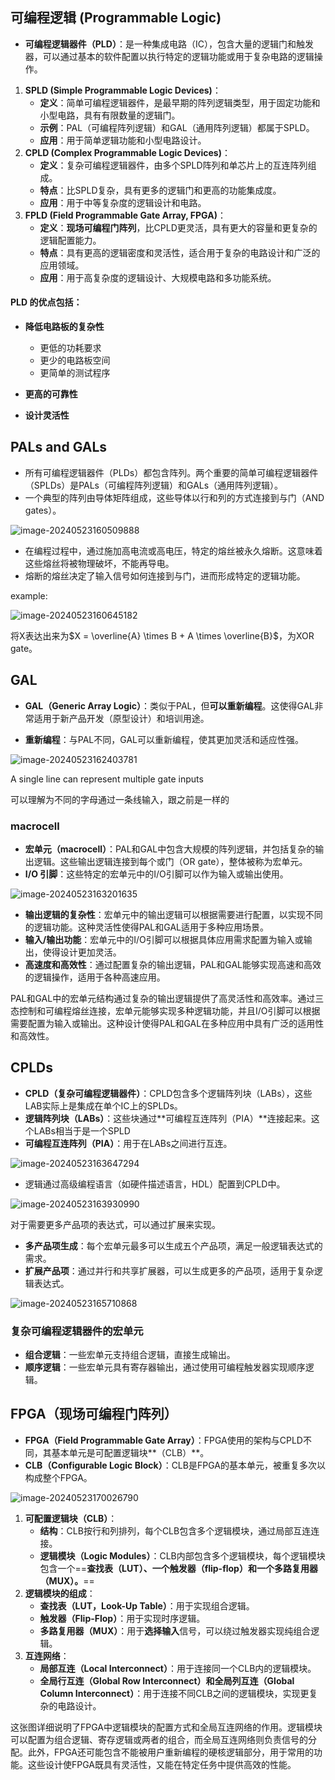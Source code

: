 ## 可编程逻辑 (Programmable Logic)

- **可编程逻辑器件（PLD）**：是一种集成电路（IC），包含大量的逻辑门和触发器，可以通过基本的软件配置以执行特定的逻辑功能或用于复杂电路的逻辑操作。

1. **SPLD (Simple Programmable Logic Devices)**：
   - **定义**：简单可编程逻辑器件，是最早期的阵列逻辑类型，用于固定功能和小型电路，具有有限数量的逻辑门。
   - **示例**：PAL（可编程阵列逻辑）和GAL（通用阵列逻辑）都属于SPLD。
   - **应用**：用于简单逻辑功能和小型电路设计。
2. **CPLD (Complex Programmable Logic Devices)**：
   - **定义**：复杂可编程逻辑器件，由多个SPLD阵列和单芯片上的互连阵列组成。
   - **特点**：比SPLD复杂，具有更多的逻辑门和更高的功能集成度。
   - **应用**：用于中等复杂度的逻辑设计和电路。
3. **FPLD (Field Programmable Gate Array, FPGA)**：
   - **定义**：**现场可编程门阵列**，比CPLD更灵活，具有更大的容量和更复杂的逻辑配置能力。
   - **特点**：具有更高的逻辑密度和灵活性，适合用于复杂的电路设计和广泛的应用领域。
   - **应用**：用于高复杂度的逻辑设计、大规模电路和多功能系统。

#### PLD 的优点包括：

- **降低电路板的复杂性**
  - 更低的功耗要求
  - 更少的电路板空间
  - 更简单的测试程序

- **更高的可靠性**

- **设计灵活性**



## PALs and GALs

- 所有可编程逻辑器件（PLDs）都包含阵列。两个重要的简单可编程逻辑器件（SPLDs）是PALs（可编程阵列逻辑）和GALs（通用阵列逻辑）。
- 一个典型的阵列由导体矩阵组成，这些导体以行和列的方式连接到与门（AND gates）。

![image-20240523160509888](Ch11.assets/image-20240523160509888.png)

- 在编程过程中，通过施加高电流或高电压，特定的熔丝被永久熔断。这意味着这些熔丝将被物理破坏，不能再导电。
- 熔断的熔丝决定了输入信号如何连接到与门，进而形成特定的逻辑功能。





example:

![image-20240523160645182](Ch11.assets/image-20240523160645182.png)

将X表达出来为$X = \overline{A} \times B + A \times \overline{B}$，为XOR gate。





## GAL

- **GAL（Generic Array Logic）**：类似于PAL，但**可以重新编程**。这使得GAL非常适用于新产品开发（原型设计）和培训用途。

- **重新编程**：与PAL不同，GAL可以重新编程，使其更加灵活和适应性强。

![image-20240523162403781](Ch11.assets/image-20240523162403781.png)

A single line can represent multiple gate inputs

可以理解为不同的字母通过一条线输入，跟之前是一样的





### macrocell

- **宏单元（macrocell）**：PAL和GAL中包含大规模的阵列逻辑，并包括复杂的输出逻辑。这些输出逻辑连接到每个或门（OR gate），整体被称为宏单元。
- **I/O 引脚**：这些特定的宏单元中的I/O引脚可以作为输入或输出使用。

![image-20240523163201635](Ch11.assets/image-20240523163201635.png)

- **输出逻辑的复杂性**：宏单元中的输出逻辑可以根据需要进行配置，以实现不同的逻辑功能。这种灵活性使得PAL和GAL适用于多种应用场景。
- **输入/输出功能**：宏单元中的I/O引脚可以根据具体应用需求配置为输入或输出，使得设计更加灵活。
- **高速度和高效性**：通过配置复杂的输出逻辑，PAL和GAL能够实现高速和高效的逻辑操作，适用于各种高速应用。

PAL和GAL中的宏单元结构通过复杂的输出逻辑提供了高灵活性和高效率。通过三态控制和可编程熔丝连接，宏单元能够实现多种逻辑功能，并且I/O引脚可以根据需要配置为输入或输出。这种设计使得PAL和GAL在多种应用中具有广泛的适用性和高效性。





## CPLDs

- **CPLD（复杂可编程逻辑器件）**：CPLD包含多个逻辑阵列块（LABs），这些LAB实际上是集成在单个IC上的SPLDs。
- **逻辑阵列块（LABs）**：这些块通过**可编程互连阵列（PIA）**连接起来。这个LABs相当于是一个SPLD
- **可编程互连阵列（PIA）**：用于在LABs之间进行互连。

![image-20240523163647294](Ch11.assets/image-20240523163647294.png)

- 逻辑通过高级编程语言（如硬件描述语言，HDL）配置到CPLD中。

![image-20240523163930990](Ch11.assets/image-20240523163930990.png)

对于需要更多产品项的表达式，可以通过扩展来实现。

- **多产品项生成**：每个宏单元最多可以生成五个产品项，满足一般逻辑表达式的需求。
- **扩展产品项**：通过并行和共享扩展器，可以生成更多的产品项，适用于复杂逻辑表达式。

![image-20240523165710868](Ch11.assets/image-20240523165710868.png)



### 复杂可编程逻辑器件的宏单元

- **组合逻辑**：一些宏单元支持组合逻辑，直接生成输出。
- **顺序逻辑**：一些宏单元具有寄存器输出，通过使用可编程触发器实现顺序逻辑。





## FPGA（现场可编程门阵列）

- **FPGA（Field Programmable Gate Array）**：FPGA使用的架构与CPLD不同，其基本单元是可配置逻辑块**（CLB）**。
- **CLB（Configurable Logic Block）**：CLB是FPGA的基本单元，被重复多次以构成整个FPGA。

![image-20240523170026790](Ch11.assets/image-20240523170026790.png)

1. **可配置逻辑块（CLB）**：
   - **结构**：CLB按行和列排列，每个CLB包含多个逻辑模块，通过局部互连连接。
   - **逻辑模块（Logic Modules）**：CLB内部包含多个逻辑模块，每个逻辑模块包含一个==**查找表（LUT）、一个触发器（flip-flop）和一个多路复用器（MUX）。**==
2. **逻辑模块的组成**：
   - **查找表（LUT，Look-Up Table）**：用于实现组合逻辑。
   - **触发器（Flip-Flop）**：用于实现时序逻辑。
   - **多路复用器（MUX）**：用于**选择输入**信号，可以绕过触发器实现纯组合逻辑。
3. **互连网络**：
   - **局部互连（Local Interconnect）**：用于连接同一个CLB内的逻辑模块。
   - **全局行互连（Global Row Interconnect）和全局列互连（Global Column Interconnect）**：用于连接不同CLB之间的逻辑模块，实现更复杂的电路设计。

这张图详细说明了FPGA中逻辑模块的配置方式和全局互连网络的作用。逻辑模块可以配置为组合逻辑、寄存逻辑或两者的组合，而全局互连网络则负责信号的分配。此外，FPGA还可能包含不能被用户重新编程的硬核逻辑部分，用于常用的功能。这些设计使FPGA既具有灵活性，又能在特定任务中提供高效的性能。